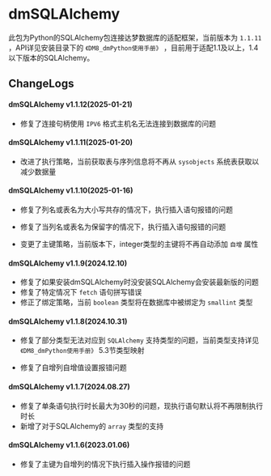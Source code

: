 # dmSQLAlchemy

此包为Python的SQLAlchemy包连接达梦数据库的适配框架，当前版本为 `1.1.11` ，API详见安装目录下的 `《DM8_dmPython使用手册》` ，目前用于适配1.1及以上，1.4以下版本的SQLAlchemy。

## ChangeLogs

#### dmSQLAlchemy v1.1.12(2025-01-21)

* 修复了连接句柄使用 `IPV6` 格式主机名无法连接到数据库的问题

#### dmSQLAlchemy v1.1.11(2025-01-20)

* 改进了执行策略，当前获取表与序列信息将不再从 `sysobjects` 系统表获取以减少数据量

#### dmSQLAlchemy v1.1.10(2025-01-16)

* 修复了列名或表名为大小写共存的情况下，执行插入语句报错的问题

* 修复了当列名或表名为保留字的情况下，执行插入语句报错的问题
* 变更了主键策略，当前版本下，integer类型的主键将不再自动添加 `自增` 属性

#### dmSQLAlchemy v1.1.9(2024.12.10)

* 修复了如果安装dmSQLAlchemy时没安装SQLAlchemy会安装最新版的问题
* 修复了特定情况下 `fetch` 语句拼写错误
* 修正了绑定策略，当前 `boolean` 类型将在数据库中被绑定为 `smallint` 类型

#### dmSQLAlchemy v1.1.8(2024.10.31)

* 修复了部分类型无法对应到 `SQLAlchemy` 支持类型的问题，当前类型支持详见 `《DM8_dmPython使用手册》`  5.3节类型映射

* 修复了自增列自增值设置报错问题


#### dmSQLAlchemy v1.1.7(2024.08.27)

* 修复了单条语句执行时长最大为30秒的问题，现执行语句默认将不再限制执行时长
* 新增了对于SQLAlchemy的 `array` 类型的支持

#### dmSQLAlchemy v1.1.6(2023.01.06)

* 修复了主键为自增列的情况下执行插入操作报错的问题